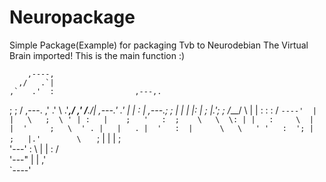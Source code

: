 # Neuropackage
Simple Package(Example) for packaging Tvb to Neurodebian
The Virtual Brain imported!
This is the main function :)

          


        ,----,                          
      ,/   .`|                          
    ,`   .'  :                  ,---,.  
  ;    ;     /        ,---.   ,'  .'  \ 
.'___,/    ,'        /__./| ,---.' .' | 
|    :     |    ,---.;  ; | |   |  |: | 
;    |.';  ;   /___/ \  | | :   :  :  / 
`----'  |  |   \   ;  \ ' | :   |    ;  
    '   :  ;    \   \  \: | |   :     \ 
    |   |  '     ;   \  ' . |   |   . | 
    '   :  |      \   \   ' '   :  '; | 
    ;   |.'        \   `  ; |   |  | ;  
    '---'           :   \ | |   :   /   
                     '---"  |   | ,'    
                            `----'      
                                        


                                                                       
                

